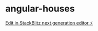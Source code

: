 # angular-houses

[Edit in StackBlitz next generation editor ⚡️](https://stackblitz.com/~/github.com/k-renwick/angular-houses)
